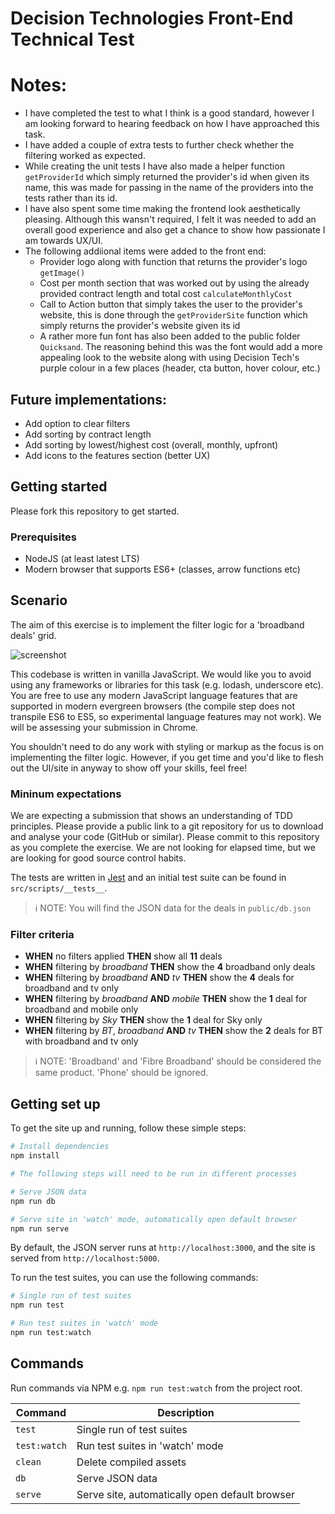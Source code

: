 # Decision Technologies Front-End Technical Test

# Notes:

- I have completed the test to what I think is a good standard, however I am looking forward to hearing feedback on how I have approached this task.
- I have added a couple of extra tests to further check whether the filtering worked as expected.
- While creating the unit tests I have also made a helper function `getProviderId` which simply returned the provider's id when given its name, this was made for passing in the name of the providers into the tests rather than its id.
- I have also spent some time making the frontend look aesthetically pleasing. Although this wansn't required, I felt it was needed to add an overall good experience and also get a chance to show how passionate I am towards UX/UI.
- The following addiional items were added to the front end:
  - Provider logo along with function that returns the provider's logo `getImage()`
  - Cost per month section that was worked out by using the already provided contract length and total cost `calculateMonthlyCost`
  - Call to Action button that simply takes the user to the provider's website, this is done through the `getProviderSite` function which simply returns the provider's website given its id
  - A rather more fun font has also been added to the public folder `Quicksand`. The reasoning behind this was the font would add a more appealing look to the website along with using Decision Tech's purple colour in a few places (header, cta button, hover colour, etc.)

## Future implementations:

- Add option to clear filters
- Add sorting by contract length
- Add sorting by lowest/highest cost (overall, monthly, upfront)
- Add icons to the features section (better UX)

## Getting started

Please fork this repository to get started.

### Prerequisites

- NodeJS (at least latest LTS)
- Modern browser that supports ES6+ (classes, arrow functions etc)

## Scenario

The aim of this exercise is to implement the filter logic for a 'broadband deals' grid.

![screenshot](screenshot.PNG)

This codebase is written in vanilla JavaScript. We would like you to avoid using any frameworks or libraries for this task (e.g. lodash, underscore etc). You are free to use any modern JavaScript language features that are supported in modern evergreen browsers (the compile step does not transpile ES6 to ES5, so experimental language features may not work). We will be assessing your submission in Chrome.

You shouldn't need to do any work with styling or markup as the focus is on implementing the filter logic. However, if you get time and you'd like to flesh out the UI/site in anyway to show off your skills, feel free!

### Mininum expectations

We are expecting a submission that shows an understanding of TDD principles. Please provide a public link to a git repository for us to download and analyse your code (GitHub or similar). Please commit to this repository as you complete the exercise. We are not looking for elapsed time, but we are looking for good source control habits.

The tests are written in [Jest](https://jestjs.io/) and an initial test suite can be found in `src/scripts/__tests__`.

> ℹ️ NOTE: You will find the JSON data for the deals in `public/db.json`

### Filter criteria

- **WHEN** no filters applied **THEN** show all **11** deals
- **WHEN** filtering by _broadband_ **THEN** show the **4** broadband only deals
- **WHEN** filtering by _broadband_ **AND** _tv_ **THEN** show the **4** deals for broadband and tv only
- **WHEN** filtering by _broadband_ **AND** _mobile_ **THEN** show the **1** deal for broadband and mobile only
- **WHEN** filtering by _Sky_ **THEN** show the **1** deal for Sky only
- **WHEN** filtering by _BT_, _broadband_ **AND** _tv_ **THEN** show the **2** deals for BT with broadband and tv only

> ℹ️ NOTE: 'Broadband' and 'Fibre Broadband' should be considered the same product. 'Phone' should be ignored.

## Getting set up

To get the site up and running, follow these simple steps:

```bash
# Install dependencies
npm install

# The following steps will need to be run in different processes

# Serve JSON data
npm run db

# Serve site in 'watch' mode, automatically open default browser
npm run serve
```

By default, the JSON server runs at `http://localhost:3000`, and the site is served from `http://localhost:5000`.

To run the test suites, you can use the following commands:

```bash
# Single run of test suites
npm run test

# Run test suites in 'watch' mode
npm run test:watch
```

## Commands

Run commands via NPM e.g. `npm run test:watch` from the project root.

| Command      | Description                                    |
| ------------ | ---------------------------------------------- |
| `test`       | Single run of test suites                      |
| `test:watch` | Run test suites in 'watch' mode                |
| `clean`      | Delete compiled assets                         |
| `db`         | Serve JSON data                                |
| `serve`      | Serve site, automatically open default browser |

